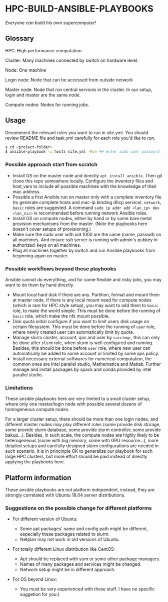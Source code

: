 # HPC-BUILD-ANSIBLE-PLAYBOOKS

*Everyone can build his own supercomputer!*

## Glossary

HPC: High performance computation

Cluster: Many machines connected by switch on hardware level.

Node: One machine

Login node: Node that can be accessed from outside network

Master node: Node that run central services in the cluster. In our setup, login and master are the same node.

Compute nodes: Nodes for running jobs.

## Usage

Decomment the relevant roles you want to run in site.yml. You should review README file and task.yml carefully for each role you'd like to run.

```bash
$ cd <project-folder>
$ ansible-playbook -i hosts site.yml -Kvv ## enter sudo user password for the next prompt
```

### Possible approach start from scratch

* Install OS on the master node and directly `apt install ansible`. Then git clone this repo somewhere locally. Configure the inventory files and host_vars to include all possible machines with the knowledge of their mac address.
* Possible a first Ansible run on master only with a complete inventory file (to generate complete hosts and mac-ip binding dhcp service). `network`, `basic` roles are suggested. A command `sudo ip addr add <lan_ip> dev <lan_nic>` is recommended before running network Ansible roles.
* Install OS on compute nodes, either by hand or by some bare metal provision mechanisms from the master. (Note the playbooks here doesn't cover setups of provisioning.)
* Make sure the sudo user with uid 1000 are the same (name, passwd) on all machines. And ensure ssh server is running  with admin's pubkey in authorized_keys on all machines.
* Plug all machines together by switch and run Ansible playbooks from beginning again on master. 

### Possible workflows beyond these playbooks

Ansible cannot do everything, and for some flexible and risky jobs, you may want to do them by hand directly.

* Mount local hard disk if there are any. Partition, format and mount them at master node. If there is any local mount need for compute nodes (which is rare for HPC style setup), you may want to add them to `basic` role, to make the world simple. This must be done before the running of `basic` role, which make the nfs mount possible.
* Disk quota initial configure if you want to limit users disk usage on certain filesystem. This must be done before the running of `user` role, where newly created user can automatically limit by quota.
* Manage slurm cluster, account, qos and user by `sacctmgr`, this can only be done after `slurm` role, when slurm is well configured and running. Besides, this should be done before `user` role, where new user can automatically be added to some account or limited by some qos policy.
* Install necessary external softwares for numerical computation, the common ones are Intel parallel studio, Mathematica and Matlab. Further manage and install packages by spack and conda provided by intel parallel studio.

### Limitations

These ansible playbooks here are very limited to a small cluster setup, where only one master/login node with possible several dozens of homogeneous compute nodes.

For a larger cluster setup, there should be more than one login nodes, and different master nodes may play different roles (some provide disk storage, some provide slurm database, some provide slurm controller, some provide bakup…). Besides, in such scale, the compute nodes are highly likely to be heterogeneous (some with big memory, some with GPU resource...), more detailed setups and carefully designed slurm configurations are needed in such scenario. It is in princinple OK to generalize our playbook for such large HPC clusters, but more effort should be paid instead of directly applying the playbooks here.

## Platform information

These ansible playbooks are not platform independent, instead, they are strongly correlated with Ubuntu 18.04 server distributions.

### Suggestions on the possible change for different platforms

* For different version of Ubuntu:
    - Some apt packages' name and config path might be different, especially these packages related to slurm.
    - Netplan may not work in old versions of Ubuntu.

* For totally different Linux distribution like CentOS:
    - Apt should be replaced with yum or some other package managers. 
    - Names of many packages and services might be changed.
    - Network setup might be in different approach.

* For OS beyond Linux:
    - You must be very experienced with these stuff. I have no specific suggetion for you:)
